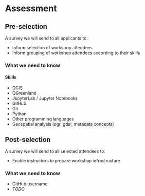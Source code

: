 # Assessment

## Pre-selection

A survey we will send to all applicants to:

* Inform selection of workshop attendees
* Inform grouping of workshop attendees according to their skills


### What we need to know

#### Skills

* QGIS
* QGreenland
* JupyterLab / Jupyter Notebooks
* GitHub
* Git
* Python
* Other programming languages
* Geospatial analysis (ogr, gdal, metadata concepts)

## Post-selection

A survey we will send to all selected attendees to:

* Enable instructors to prepare workshop infrastructure


### What we need to know

* GitHub username
* _TODO_

